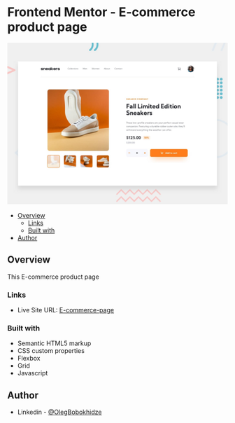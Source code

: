 # Frontend Mentor - E-commerce product page

![Design preview for the E-commerce product page coding challenge](./design/desktop-preview.jpg)

- [Overview](#overview)
  - [Links](#links)
  - [Built with](#built-with)
- [Author](#author)

## Overview

This E-commerce product page

### Links

- Live Site URL: [E-commerce-page](https://olegbobokhidze.github.io/E-commerce-page/)


### Built with

- Semantic HTML5 markup
- CSS custom properties
- Flexbox
- Grid
- Javascript



## Author

- Linkedin - [@OlegBobokhidze](https://www.linkedin.com/in/oleg-bobokhidze-083656241)


